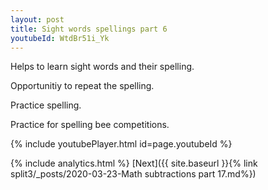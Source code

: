 ```yaml
---
layout: post
title: Sight words spellings part 6
youtubeId: WtdBr51i_Yk
---
```

 
 
Helps to learn sight words and their spelling.

Opportunitiy to repeat the spelling. 

Practice spelling. 
 
Practice for spelling bee competitions. 
 
{% include youtubePlayer.html id=page.youtubeId %}
 
 
{% include analytics.html %} 
[Next]({{ site.baseurl }}{% link  split3/_posts/2020-03-23-Math subtractions part 17.md%})
 
